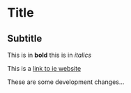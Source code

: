 # Title

## Subtitle

This is in **bold** this is in *italics*

This is a [link to ie website](https://ie.edu)

These are some development changes...
